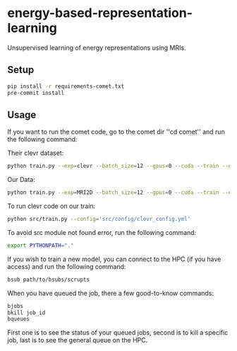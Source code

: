 # energy-based-representation-learning
Unsupervised learning of energy representations using MRIs.

## Setup

```bash
pip install -r requirements-comet.txt
pre-commit install
```

## Usage


If you want to run the comet code, go to the comet dir ''cd comet'' and run the following command:

Their clevr dataset:
```bash
python train.py --exp=clevr --batch_size=12 --gpus=0 --cuda --train --dataset=clevr --step_lr=500.0
```

Our Data: 
```bash
python train.py --exp=MRI2D --batch_size=12 --gpus=0 --cuda --train --dataset=MRI --step_lr=500.0
```

To run clevr code on our train:

```bash
python src/train.py --config='src/config/clevr_config.yml'
```

To avoid src module not found error, run the following command:
```bash
export PYTHONPATH="."
```

If you wish to train a new model, you can connect to the HPC (if you have access) and run the following command:

```bash
bsub path/to/bsubs/scrupts
```

When you have queued the job, there a few good-to-know commands:

```bash
bjobs 
bkill job_id
bqueues
```

First one is to see the status of your queued jobs, second is to kill a specific job, last is to see the general queue on the HPC. 